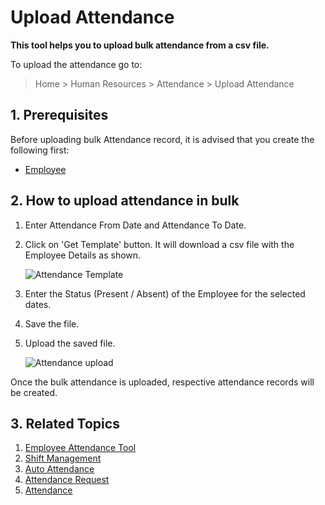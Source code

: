 <!-- add-breadcrumbs -->
# Upload Attendance

**This tool helps you to upload bulk attendance from a csv file.**

To upload the attendance go to:

> Home > Human Resources > Attendance > Upload Attendance


## 1. Prerequisites

Before uploading bulk Attendance record, it is advised that you create the following first:

* [Employee](/docs/v12/user/manual/en/human-resources/employee)


## 2. How to upload attendance in bulk

1. Enter Attendance From Date and Attendance To Date.
1. Click on 'Get Template' button. It will download a csv file with the Employee Details as shown.

    <img class="screenshot" alt="Attendance Template" src="{{docs_base_url}}/assets/img/human-resources/upload-attendance1.png">

1. Enter the Status (Present / Absent) of the Employee for the selected dates.
1. Save the file.
1. Upload the saved file.


    <img class="screenshot" alt="Attendance upload" src="{{docs_base_url}}/assets/img/human-resources/upload-attendance.png">


Once the bulk attendance is uploaded, respective attendance records will be created.


## 3. Related Topics


1. [Employee Attendance Tool](/docs/v12/user/manual/en/human-resources/employee-attendance-tool)
1. [Shift Management](/docs/v12/user/manual/en/human-resources/shift-management)
1. [Auto Attendance](/docs/v12/user/manual/en/human-resources/auto-attendance)
1. [Attendance Request](/docs/v12/user/manual/en/human-resources/attendance-request)
1. [Attendance](/docs/v12/user/manual/en/human-resources/attendance)
